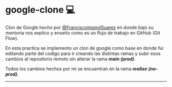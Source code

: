 # google-clone 💻

Clon de Google hecho por [@FranciscoimanolSuarez](https://github.com/FranciscoImanolSuarez) en donde bajo su mentoria nos explico y enseño como es un flujo de trabajo 
en GitHub (Git Flow). 

En esta practica se implemento un clon de google como base en donde fui editando parte del codigo para ir creando las distintas ramas y subir esos cambios 
al repositorio remoto sin alterar la rama ***main (prod)***.

Todos los cambios hechos por mi se encuentran en la rama ***realise (no-prod)***.

---
